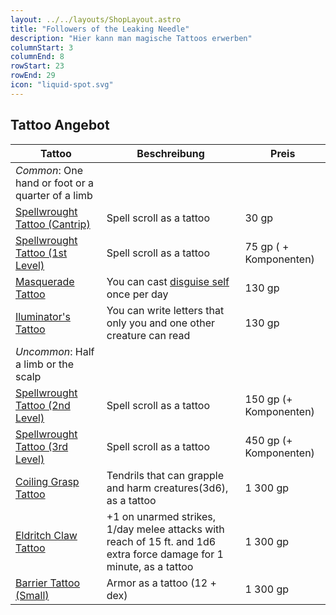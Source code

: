 ```yaml
---
layout: ../../layouts/ShopLayout.astro
title: "Followers of the Leaking Needle"
description: "Hier kann man magische Tattoos erwerben"
columnStart: 3
columnEnd: 8
rowStart: 23
rowEnd: 29
icon: "liquid-spot.svg"
---
```


## Tattoo Angebot

| Tattoo                                                                                                     | Beschreibung                                                                                                         | Preis                  |
| ---------------------------------------------------------------------------------------------------------- | -------------------------------------------------------------------------------------------------------------------- | ---------------------- |
| _Common_: One hand or foot or a quarter of a limb                                                          |                                                                                                                      |                        |
| [Spellwrought Tattoo (Cantrip)](<https://5e.tools/items.html#spellwrought%20tattoo%20(cantrip)_tce>)       | Spell scroll as a tattoo                                                                                             | 30 gp                  |
| [Spellwrought Tattoo (1st Level)](<https://5e.tools/items.html#spellwrought%20tattoo%20(1st%20level)_tce>) | Spell scroll as a tattoo                                                                                             | 75 gp ( + Komponenten) |
| [Masquerade Tattoo](https://5e.tools/items.html#masquerade%20tattoo_tce)                                   | You can cast [disguise self](https://5e.tools/spells.html#disguise%20self_phb) once per day                          | 130 gp                 |
| [Iluminator's Tattoo](https://5e.tools/items.html#illuminator's%20tattoo_tce)                              | You can write letters that only you and one other creature can read                                                  | 130 gp                 |
| _Uncommon_: Half a limb or the scalp                                                                       |                                                                                                                      |                        |
| [Spellwrought Tattoo (2nd Level)](<https://5e.tools/items.html#spellwrought%20tattoo%20(2nd%20level)_tce>) | Spell scroll as a tattoo                                                                                             | 150 gp (+ Komponenten) |
| [Spellwrought Tattoo (3rd Level)](<https://5e.tools/items.html#spellwrought%20tattoo%20(3rd%20level)_tce>) | Spell scroll as a tattoo                                                                                             | 450 gp (+ Komponenten) |
| [Coiling Grasp Tattoo](https://5e.tools/items.html#coiling%20grasp%20tattoo_tce)                           | Tendrils that can grapple and harm creatures(3d6), as a tattoo                                                       | 1 300 gp               |
| [Eldritch Claw Tattoo](https://5e.tools/items.html#eldritch%20claw%20tattoo_tce)                           | +1 on unarmed strikes, 1/day melee attacks with reach of 15 ft. and 1d6 extra force damage for 1 minute, as a tattoo | 1 300 gp               |
| [Barrier Tattoo (Small)](<https://5e.tools/items.html#barrier%20tattoo%20(small)_tce>)                     | Armor as a tattoo (12 + dex)                                                                                         | 1 300 gp               |

<!-- | _Rare_: One limb                                                                                         |                                                                                                                      |                        |
| _Very Rare_: Two limbs or the chest or upper back                                                        |                                                                                                                      |                        |
| _Legendary_: Two limbs and the torso                                                                     |                                                                                                                      |                        |
-->
